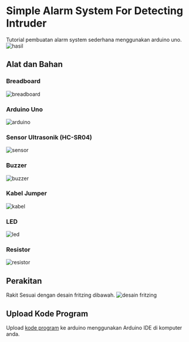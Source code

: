 # Simple Alarm System For Detecting Intruder
Tutorial pembuatan alarm system sederhana menggunakan arduino uno.
![hasil](https://github.com/RyuzakuId/Simple-Alarm-System-For-Detecting-Intruder/blob/master/src/hasil.PNG)

## Alat dan Bahan

### Breadboard
![breadboard](https://github.com/RyuzakuId/Simple-Alarm-System-For-Detecting-Intruder/blob/master/src/breadboard.png)

### Arduino Uno
![arduino](https://github.com/RyuzakuId/Simple-Alarm-System-For-Detecting-Intruder/blob/master/src/arduino_uno.png)

### Sensor Ultrasonik (HC-SR04)
![sensor](https://github.com/RyuzakuId/Simple-Alarm-System-For-Detecting-Intruder/blob/master/src/sensor_ultrasonic.png)

### Buzzer
![buzzer](https://github.com/RyuzakuId/Simple-Alarm-System-For-Detecting-Intruder/blob/master/src/buzzer.png)

### Kabel Jumper
![kabel](https://github.com/RyuzakuId/Simple-Alarm-System-For-Detecting-Intruder/blob/master/src/kabel_jumper.png)

### LED
![led](https://github.com/RyuzakuId/Simple-Alarm-System-For-Detecting-Intruder/blob/master/src/led.png)

### Resistor
![resistor](https://github.com/RyuzakuId/Simple-Alarm-System-For-Detecting-Intruder/blob/master/src/resistor.png)

## Perakitan
Rakit Sesuai dengan desain fritzing dibawah.
![desain fritzing](https://github.com/RyuzakuId/Simple-Alarm-System-For-Detecting-Intruder/blob/master/src/fritzing.PNG)

## Upload Kode Program
Upload [kode program](https://github.com/RyuzakuId/Simple-Alarm-System-For-Detecting-Intruder/blob/master/alarm_system_code.ino) ke arduino menggunakan Arduino IDE di komputer anda.
